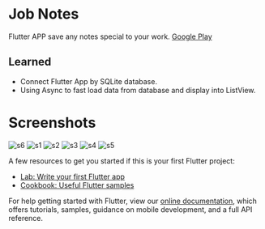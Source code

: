 # Job Notes

Flutter APP save any notes special to your work.
[Google Play](https://play.google.com/store/apps/details?id=com.jobnote.islam.jobnote)

## Learned

- Connect Flutter App by SQLite database.
- Using Async to fast load data from database and display into ListView.

# Screenshots
![s6](https://user-images.githubusercontent.com/49339964/72204145-7400fe80-347d-11ea-9e9f-709d18ec77a8.png)
![s1](https://user-images.githubusercontent.com/49339964/72204146-7400fe80-347d-11ea-9cc4-88451a934edb.png)
![s2](https://user-images.githubusercontent.com/49339964/72204150-75cac200-347d-11ea-849e-3f4dde6e6fa1.png)
![s3](https://user-images.githubusercontent.com/49339964/72204153-78c5b280-347d-11ea-9326-0c2b3b9992aa.png)
![s4](https://user-images.githubusercontent.com/49339964/72204154-7a8f7600-347d-11ea-978e-d2ea9568262c.png)
![s5](https://user-images.githubusercontent.com/49339964/72204157-7b280c80-347d-11ea-8c28-1b1e74027eb8.png)


A few resources to get you started if this is your first Flutter project:

- [Lab: Write your first Flutter app](https://flutter.dev/docs/get-started/codelab)
- [Cookbook: Useful Flutter samples](https://flutter.dev/docs/cookbook)

For help getting started with Flutter, view our
[online documentation](https://flutter.dev/docs), which offers tutorials,
samples, guidance on mobile development, and a full API reference.
